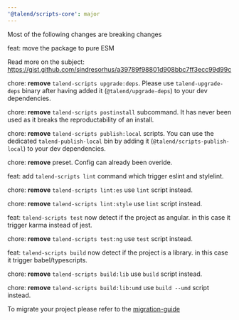 ```yaml
---
'@talend/scripts-core': major
---
```


Most of the following changes are breaking changes

feat: move the package to pure ESM

Read more on the subject: https://gist.github.com/sindresorhus/a39789f98801d908bbc7ff3ecc99d99c
 
chore:  **remove** `talend-scripts upgrade:deps`. Please use `talend-upgrade-deps` binary after having added it (`@talend/upgrade-deps`) to your dev dependencies.


chore: **remove** `talend-scripts postinstall` subcommand.
It has never been used as it breaks the reproductability of an install.

chore: **remove** `talend-scripts publish:local` scripts. You can use the dedicated `talend-publish-local` bin by adding it (`@talend/scripts-publish-local`) to your dev dependencies.

chore: **remove** preset. Config can already been overide.

feat: add `talend-scripts lint` command which trigger eslint and stylelint.

chore: **remove** `talend-scripts lint:es` use `lint` script instead.

chore: **remove** `talend-scripts lint:style` use `lint` script instead.

feat: `talend-scripts test` now detect if the project as angular. in this case it trigger karma instead of jest.

chore: **remove** `talend-scripts test:ng` use `test` script instead.

feat: `talend-scripts build` now detect if the project is a library. in this case it trigger babel/typescripts.

chore: **remove** `talend-scripts build:lib` use `build` script instead.

chore: **remove** `talend-scripts build:lib:umd` use `build --umd` script instead.


To migrate your project please refer to the [migration-guide](./doc/migration-13-preset.md)